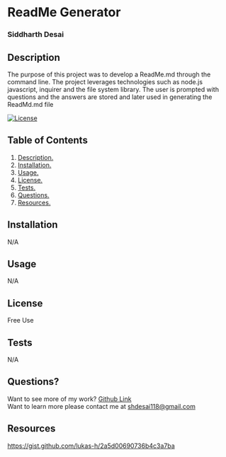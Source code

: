 # ReadMe Generator
### Siddharth Desai
## Description
The purpose of this project was to develop a ReadMe.md through the command line. The project leverages technologies such as node.js javascript, inquirer and the file system library. The user is prompted with questions and the answers are stored and later used in generating the ReadMd.md file
<br/>

[![License](https://img.shields.io/badge/License-BSD_2--Clause-orange.svg)](https://opensource.org/licenses/BSD-2-Clause)
## Table of Contents
1. [ Description. ](#description)
2. [ Installation. ](#installation)
3. [ Usage. ](#usage)
4. [ License. ](#license)
6. [ Tests. ](#tests)
7. [ Questions. ](#questions)
7. [ Resources. ](#resources)
## Installation
N/A
## Usage
N/A
## License
Free Use
## Tests
  N/A
## Questions?
Want to see more of my work? [Github Link](https://github.com/https://github.com/SHD118/ReadMe-Generator#resources/credit)
<br/>
Want to learn more please contact me at shdesai118@gmail.com
## Resources
https://gist.github.com/lukas-h/2a5d00690736b4c3a7ba

